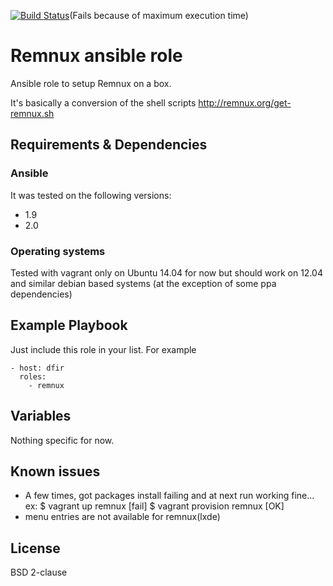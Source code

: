 [![Build Status](https://travis-ci.org/juju4/ansible-remnux.svg?branch=master)](https://travis-ci.org/juju4/ansible-remnux)(Fails because of maximum execution time)
# Remnux ansible role

Ansible role to setup Remnux on a box.

It's basically a conversion of the shell scripts
http://remnux.org/get-remnux.sh

## Requirements & Dependencies

### Ansible
It was tested on the following versions:
 * 1.9
 * 2.0

### Operating systems

Tested with vagrant only on Ubuntu 14.04 for now but should work on 12.04 and similar debian based systems (at the exception of some ppa dependencies)

## Example Playbook

Just include this role in your list.
For example

```
- host: dfir
  roles:
    - remnux
```

## Variables

Nothing specific for now.

## Known issues

* A few times, got packages install failing and at next run working fine...
ex:
$ vagrant up remnux
[fail]
$ vagrant provision remnux
[OK]
* menu entries are not available for remnux(lxde)

## License

BSD 2-clause

